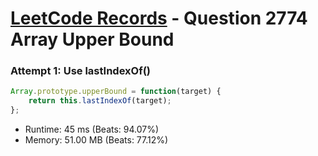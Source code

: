 # [LeetCode Records](../../README.md) - Question 2774 Array Upper Bound

### Attempt 1: Use lastIndexOf()
```js
Array.prototype.upperBound = function(target) {
    return this.lastIndexOf(target);
};
```
- Runtime: 45 ms (Beats: 94.07%)
- Memory: 51.00 MB (Beats: 77.12%)

<br>
